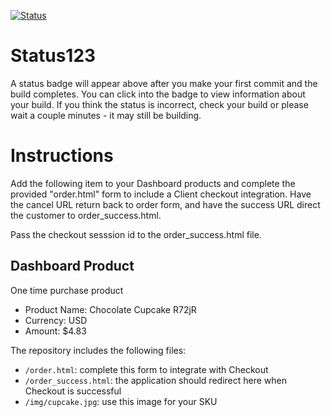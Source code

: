 [![Status](https://img.shields.io/badge/status-SUBMITTABLE%20COMMIT:%2062be38e9607c02fb1e9db303c6fd587fb716176b-brightgreen.svg)](https://github.com/crowdbotics-challenges/bakery_scaffold_zqnUDaps3ZjBphWf/commit/62be38e9607c02fb1e9db303c6fd587fb716176b)



# Status123

A status badge will appear above after you make your first commit and the build completes. You can click into the badge to view information about your build. If you think the status is incorrect, check your build or please wait a couple minutes - it may still be building.

# Instructions

Add the following item to your Dashboard products and complete the provided "order.html" form to include a Client checkout integration. Have the cancel URL return back to order form, and have the success URL direct the customer to order_success.html.

Pass the checkout sesssion id to the order_success.html file.

## Dashboard Product
One time purchase product
* Product Name: Chocolate Cupcake R72jR
* Currency: USD
* Amount: $4.83

The repository includes the following files:
* `/order.html`: complete this form to integrate with Checkout
* `/order_success.html`: the application should redirect here when Checkout is successful
* `/img/cupcake.jpg`: use this image for your SKU
